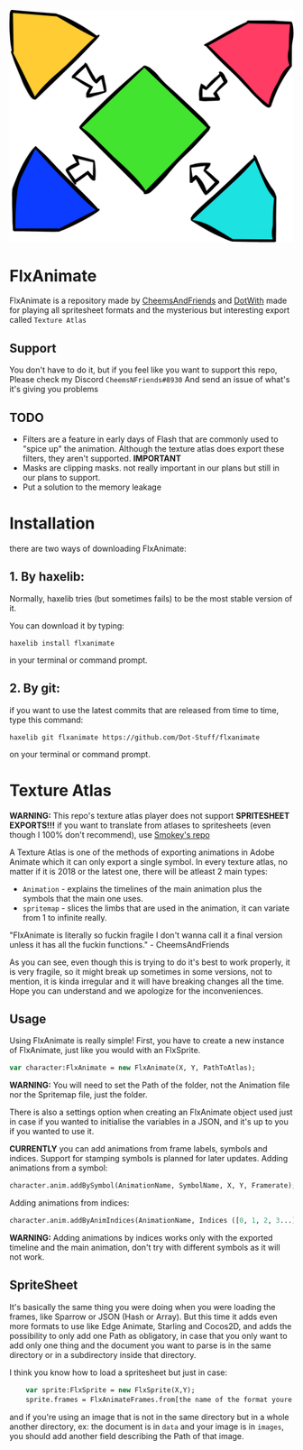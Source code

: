 ![](./logo.svg)

# FlxAnimate

FlxAnimate is a repository made by [CheemsAndFriends](https://github.com/CheemsAndFriends) and [DotWith](https://github.com/DotWith) made for playing all spritesheet formats and the mysterious but interesting export called `Texture Atlas`

## Support
You don't have to do it, but if you feel like you want to support this repo, Please check my Discord `CheemsNFriends#8930` And send an issue of what's it's giving you problems

## TODO
* Filters are a feature in early days of Flash that are commonly used to "spice up" the animation. Although the texture atlas does export these filters, they aren't supported. **IMPORTANT**
* Masks are clipping masks. not really important in our plans but still in our plans to support.
* Put a solution to the memory leakage 

# Installation

there are two ways of downloading FlxAnimate:

## 1. By haxelib:

Normally, haxelib tries (but sometimes fails) to be the most stable version of it.

You can download it by typing:
```
haxelib install flxanimate
```
in your terminal or command prompt.

## 2. By git:

if you want to use the latest commits that are released from time to time, type this command:
```
haxelib git flxanimate https://github.com/Dot-Stuff/flxanimate
```
on your terminal or command prompt.


# Texture Atlas

**WARNING:** This repo's texture atlas player does not support **SPRITESHEET EXPORTS!!!** if you want to translate from atlases to spritesheets (even though I 100% don't recommend), use [Smokey's repo](https://github.com/Smokey555/Flixel-TextureAtlas)


A Texture Atlas is one of the methods of exporting animations in Adobe Animate which it can only export a single symbol. In every texture atlas, no matter if it is 2018 or the latest one, there will be atleast 2 main types:
- `Animation` - explains the timelines of the main animation plus the symbols that the main one uses.
- `spritemap` - slices the limbs that are used in the animation, it can variate from 1 to infinite really.

"FlxAnimate is literally so fuckin fragile I don't wanna call it a final version unless it has all the fuckin functions." - CheemsAndFriends

As you can see, even though this is trying to do it's best to work properly, it is very fragile, so it might break up sometimes in some versions, not to mention, it is kinda irregular and it will have breaking changes all the time. Hope you can understand and we apologize for the inconveniences.

## Usage
Using FlxAnimate is really simple! First, you have to create a new instance of FlxAnimate, just like you would with an FlxSprite.

```haxe
var character:FlxAnimate = new FlxAnimate(X, Y, PathToAtlas);
```
**WARNING:** You will need to set the Path of the folder, not the Animation file nor the Spritemap file, just the folder.

There is also a settings option when creating an FlxAnimate object used just in case if you wanted to initialise the variables in a JSON, and it's up to you if you wanted to use it.

**CURRENTLY** you can add animations from frame labels, symbols and indices. Support for stamping symbols is planned for later updates.
Adding animations from a symbol:
```haxe
character.anim.addBySymbol(AnimationName, SymbolName, X, Y, Framerate);
```

Adding animations from indices:
```haxe
character.anim.addByAnimIndices(AnimationName, Indices ([0, 1, 2, 3...] etc.), Framerate);
```

**WARNING:** Adding animations by indices works only with the exported timeline and the main animation, don't try with different symbols as it will not work.


## SpriteSheet
It's basically the same thing you were doing when you were loading the frames, like Sparrow or JSON (Hash or Array).
But this time it adds even more formats to use like Edge Animate, Starling and Cocos2D, and adds the possibility to only add one Path as obligatory, in case that you only want to add only one thing and the document you want to parse is in the same directory or in a subdirectory inside that directory.

I think you know how to load a spritesheet but just in case:

```haxe
    var sprite:FlxSprite = new FlxSprite(X,Y);
    sprite.frames = FlxAnimateFrames.from[the name of the format youre exporting]('${PathOfTheDocument}.${extensionofthedocument}');
```

and if you're using an image that is not in the same directory but in a whole another directory, ex: the document is in `data` and your image is in `images`, you should add another field describing the Path of that image.
